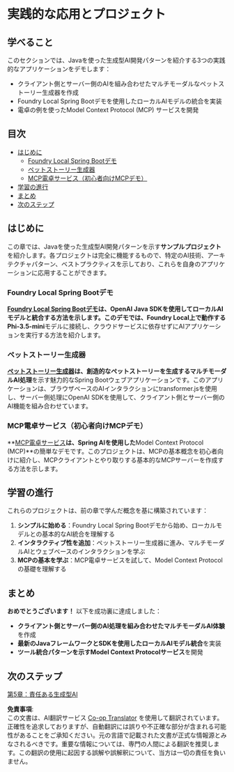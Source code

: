 <!--
CO_OP_TRANSLATOR_METADATA:
{
  "original_hash": "df269f529a172a0197ef28460bf1da9f",
  "translation_date": "2025-07-25T10:58:20+00:00",
  "source_file": "04-PracticalSamples/README.md",
  "language_code": "ja"
}
-->
# 実践的な応用とプロジェクト

## 学べること
このセクションでは、Javaを使った生成型AI開発パターンを紹介する3つの実践的なアプリケーションをデモします：
- クライアント側とサーバー側のAIを組み合わせたマルチモーダルなペットストーリー生成器を作成
- Foundry Local Spring Bootデモを使用したローカルAIモデルの統合を実装
- 電卓の例を使ったModel Context Protocol (MCP) サービスを開発

## 目次

- [はじめに](../../../04-PracticalSamples)
  - [Foundry Local Spring Bootデモ](../../../04-PracticalSamples)
  - [ペットストーリー生成器](../../../04-PracticalSamples)
  - [MCP電卓サービス（初心者向けMCPデモ）](../../../04-PracticalSamples)
- [学習の進行](../../../04-PracticalSamples)
- [まとめ](../../../04-PracticalSamples)
- [次のステップ](../../../04-PracticalSamples)

## はじめに

この章では、Javaを使った生成型AI開発パターンを示す**サンプルプロジェクト**を紹介します。各プロジェクトは完全に機能するもので、特定のAI技術、アーキテクチャパターン、ベストプラクティスを示しており、これらを自身のアプリケーションに応用することができます。

### Foundry Local Spring Bootデモ

**[Foundry Local Spring Bootデモ](foundrylocal/README.md)**は、**OpenAI Java SDK**を使用してローカルAIモデルと統合する方法を示します。このデモでは、Foundry Local上で動作する**Phi-3.5-mini**モデルに接続し、クラウドサービスに依存せずにAIアプリケーションを実行する方法を紹介します。

### ペットストーリー生成器

**[ペットストーリー生成器](petstory/README.md)**は、創造的なペットストーリーを生成する**マルチモーダルAI処理**を示す魅力的なSpring Bootウェブアプリケーションです。このアプリケーションは、ブラウザベースのAIインタラクションにtransformer.jsを使用し、サーバー側処理にOpenAI SDKを使用して、クライアント側とサーバー側のAI機能を組み合わせています。

### MCP電卓サービス（初心者向けMCPデモ）

**[MCP電卓サービス](mcp/calculator/README.md)**は、Spring AIを使用した**Model Context Protocol (MCP)**の簡単なデモです。このプロジェクトは、MCPの基本概念を初心者向けに紹介し、MCPクライアントとやり取りする基本的なMCPサーバーを作成する方法を示します。

## 学習の進行

これらのプロジェクトは、前の章で学んだ概念を基に構築されています：

1. **シンプルに始める**：Foundry Local Spring Bootデモから始め、ローカルモデルとの基本的なAI統合を理解する
2. **インタラクティブ性を追加**：ペットストーリー生成器に進み、マルチモーダルAIとウェブベースのインタラクションを学ぶ
3. **MCPの基本を学ぶ**：MCP電卓サービスを試して、Model Context Protocolの基礎を理解する

## まとめ

**おめでとうございます！** 以下を成功裏に達成しました：

- **クライアント側とサーバー側のAI処理を組み合わせたマルチモーダルAI体験**を作成
- **最新のJavaフレームワークとSDKを使用したローカルAIモデル統合**を実装
- **ツール統合パターンを示すModel Context Protocolサービス**を開発

## 次のステップ

[第5章：責任ある生成型AI](../05-ResponsibleGenAI/README.md)

**免責事項**:  
この文書は、AI翻訳サービス [Co-op Translator](https://github.com/Azure/co-op-translator) を使用して翻訳されています。正確性を追求しておりますが、自動翻訳には誤りや不正確な部分が含まれる可能性があることをご承知ください。元の言語で記載された文書が正式な情報源とみなされるべきです。重要な情報については、専門の人間による翻訳を推奨します。この翻訳の使用に起因する誤解や誤解釈について、当方は一切の責任を負いません。